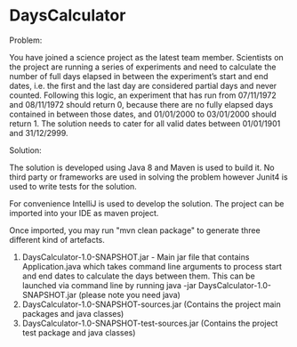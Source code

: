 # DaysCalculator

Problem:

You have joined a science project as the latest team member. Scientists on the project are running a series of experiments and need to calculate the number of full days elapsed in between the experiment’s start and end dates, i.e. the first and the last day are considered partial days and never counted. Following this logic, an experiment that has run from 07/11/1972 and 08/11/1972 should return 0, because there are no fully elapsed days contained in between those dates, and 01/01/2000 to 03/01/2000 should return 1. The solution needs to cater for all valid dates between 01/01/1901 and 31/12/2999. 

Solution:

The solution is developed using Java 8 and Maven is used to build it. 
No third party or frameworks are used in solving the problem however Junit4 is used to write tests for the solution.

For convenience IntelliJ is used to develop the solution.
The project can be imported into your IDE as maven project. 

Once imported, you may run "mvn clean package" to generate three different kind of artefacts.

1. DaysCalculator-1.0-SNAPSHOT.jar - Main jar file that contains Application.java which takes command line arguments to process start and end dates to calculate the days between them.
This can be launched via command line by running java -jar DaysCalculator-1.0-SNAPSHOT.jar (please note you need java)
2. DaysCalculator-1.0-SNAPSHOT-sources.jar (Contains the project main packages and java classes)
3. DaysCalculator-1.0-SNAPSHOT-test-sources.jar (Contains the project test package and java classes)
